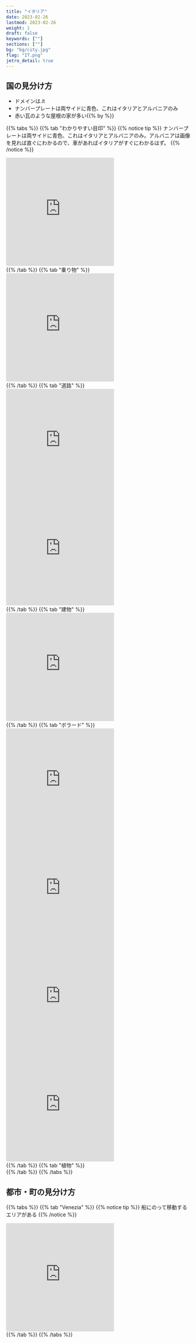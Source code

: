 ```yaml
---
title: "イタリア"
date: 2023-02-26
lastmod: 2023-02-26
weight: 1
draft: false
keywords: [""]
sections: [""]
bg: "bg/city.jpg"
flag: "IT.png"
jetro_detail: true
---
```


<div class="main-desciption country-description">
    <h2 class="section-title">国の見分け方</h2>
    <ul class="rule-list">
        <li>ドメインは<span class="quiz">.it</span></li>
        <li>ナンバープレートは<span class="quiz">両サイドに青色</span>、これはイタリアとアルバニアのみ</li>
        <li>赤い瓦のような屋根の家が多い{{% by %}}</li>
    </ul>
</div>

{{% tabs  %}}
{{% tab "わかりやすい目印" %}}
{{% notice tip %}}
ナンバープレートは<span class="quiz">両サイドに青色</span>、これはイタリアとアルバニアのみ。アルバニアは画像を見れば直ぐにわかるので、車があればイタリアがすぐにわかるはず。
{{% /notice %}}
<div class="googlemap-if">
<iframe src="https://www.google.com/maps/embed?pb=!4v1679812903211!6m8!1m7!1sSMFir_M8O0qVU05WO53LqQ!2m2!1d40.79241710237211!2d16.75499111660603!3f172.19635803893811!4f-18.88659177147491!5f3.325193203789971" width="295" height="295" style="border:0;" allowfullscreen="" loading="lazy" referrerpolicy="no-referrer-when-downgrade"></iframe>
</div>
{{% /tab %}}
{{% tab "乗り物" %}}
<div class="googlemap-if">
<iframe src="https://www.google.com/maps/embed?pb=!4v1679812903211!6m8!1m7!1sSMFir_M8O0qVU05WO53LqQ!2m2!1d40.79241710237211!2d16.75499111660603!3f172.19635803893811!4f-18.88659177147491!5f3.325193203789971" width="295" height="295" style="border:0;" allowfullscreen="" loading="lazy" referrerpolicy="no-referrer-when-downgrade"></iframe>
</div>
{{% /tab %}}
{{% tab "道路" %}}
<div class="googlemap-if">
<iframe src="https://www.google.com/maps/embed?pb=!4v1679951036760!6m8!1m7!1sIEUWD5fYba2gczGTnEEFDw!2m2!1d43.16686727372661!2d12.77751759439546!3f352.6375152704196!4f-18.646676625627762!5f3.1902177612185434" width="295" height="295" style="border:0;" allowfullscreen="" loading="lazy" referrerpolicy="no-referrer-when-downgrade"></iframe>
<iframe src="https://www.google.com/maps/embed?pb=!4v1679951074620!6m8!1m7!1sraBOZFgfxQ5JLemLVU0ESg!2m2!1d43.16705853048431!2d12.77781161988071!3f248.2504232080267!4f-0.7558497052979902!5f3.325193203789971" width="295" height="295" style="border:0;" allowfullscreen="" loading="lazy" referrerpolicy="no-referrer-when-downgrade"></iframe>
</div>
{{% /tab %}}
{{% tab "建物" %}}
<div class="googlemap-if">
<iframe src="https://www.google.com/maps/embed?pb=!4v1679950794453!6m8!1m7!1shiXAjht1julMhueQUwH3ww!2m2!1d44.32128083606679!2d3.596610744676261!3f85.21357402837904!4f21.072327369524842!5f3.325193203789971" width="295" height="295" style="border:0;" allowfullscreen="" loading="lazy" referrerpolicy="no-referrer-when-downgrade"></iframe>
</div>
{{% /tab %}}
{{% tab "ボラード" %}}
<div class="googlemap-if">
<iframe src="https://www.google.com/maps/embed?pb=!4v1679675424757!6m8!1m7!1sYPJLTYBc1h1hufIIVdyozQ!2m2!1d44.69938287322245!2d8.948909405395149!3f8.997668547664777!4f-14.101818837900879!5f3.325193203789971" width="295" height="295" style="border:0;" allowfullscreen="" loading="lazy" referrerpolicy="no-referrer-when-downgrade"></iframe>
<iframe src="https://www.google.com/maps/embed?pb=!4v1679677396103!6m8!1m7!1s49jdsi_z0BbIXHlL2ELTzQ!2m2!1d42.38323591985135!2d11.95323039171786!3f146.20036850013696!4f-12.743769259753023!5f3.324813682596279" width="295" height="295" style="border:0;" allowfullscreen="" loading="lazy" referrerpolicy="no-referrer-when-downgrade"></iframe>
<iframe src="https://www.google.com/maps/embed?pb=!4v1679951214123!6m8!1m7!1sh4bnyY0C7b0-y-Xnh7D97Q!2m2!1d42.25694648451257!2d12.55546351069515!3f37.63170108939756!4f-14.252198971526994!5f3.325193203789971" width="295" height="295" style="border:0;" allowfullscreen="" loading="lazy" referrerpolicy="no-referrer-when-downgrade"></iframe>
<iframe src="https://www.google.com/maps/embed?pb=!4v1679951306542!6m8!1m7!1swWz_chBZ2FlCNqO0wGtSZA!2m2!1d37.61260089018672!2d13.89416341811116!3f205.07430982852898!4f-19.90767141029609!5f3.324831049364566" width="295" height="295" style="border:0;" allowfullscreen="" loading="lazy" referrerpolicy="no-referrer-when-downgrade"></iframe>
</div>
{{% /tab %}}
{{% tab "植物" %}}
<div class="googlemap-if">
</div>
{{% /tab %}}
{{% /tabs %}}

<div class="main-desciption city-description">
    <h2 class="section-title">都市・町の見分け方</h2>
    <ul class="rule-list">
    </ul>
</div>

{{% tabs  %}}
{{% tab "Venezia" %}}
{{% notice tip %}}
船にのって移動するエリアがある
{{% /notice %}}
<div class="googlemap-if">
<iframe src="https://www.google.com/maps/embed?pb=!4v1680007607808!6m8!1m7!1sTgiMp5dyfyTyjqWYiFsUKw!2m2!1d45.4353144254022!2d12.33380958037088!3f138.24278233222202!4f13.252121456570137!5f0.4000000000000002" width="295" height="295" style="border:0;" allowfullscreen="" loading="lazy" referrerpolicy="no-referrer-when-downgrade"></iframe>
</div>
{{% /tab %}}
{{% /tabs %}}
